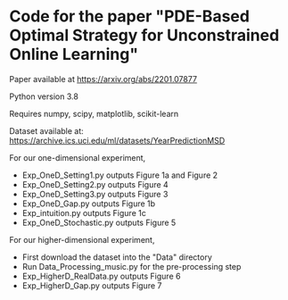 # Code for the paper "PDE-Based Optimal Strategy for Unconstrained Online Learning"

Paper available at https://arxiv.org/abs/2201.07877

Python version 3.8

Requires numpy, scipy, matplotlib, scikit-learn

Dataset available at: https://archive.ics.uci.edu/ml/datasets/YearPredictionMSD

For our one-dimensional experiment, 
 - Exp_OneD_Setting1.py outputs Figure 1a and Figure 2
 - Exp_OneD_Setting2.py outputs Figure 4
 - Exp_OneD_Setting3.py outputs Figure 3
 - Exp_OneD_Gap.py outputs Figure 1b
 - Exp_intuition.py outputs Figure 1c
 - Exp_OneD_Stochastic.py outputs Figure 5

For our higher-dimensional experiment, 
 - First download the dataset into the "Data" directory
 - Run Data_Processing_music.py for the pre-processing step
 - Exp_HigherD_RealData.py outputs Figure 6
 - Exp_HigherD_Gap.py outputs Figure 7
